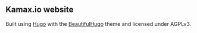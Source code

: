 Kamax.io website
----------------
Built using [Hugo](https://gohugo.io/) with the [BeautifulHugo](https://github.com/halogenica/beautifulhugo) theme and licensed under AGPLv3.
